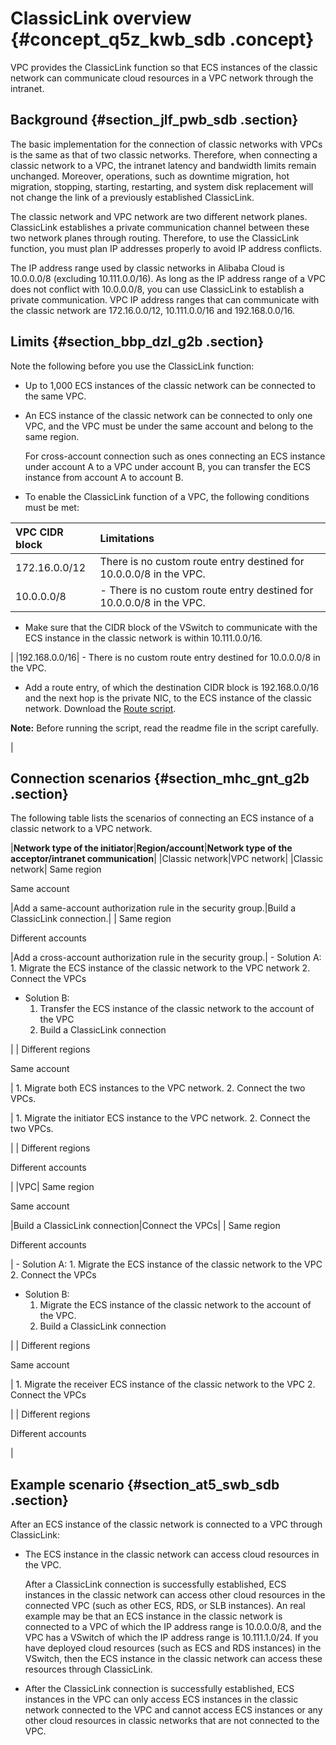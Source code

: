 # ClassicLink overview {#concept_q5z_kwb_sdb .concept}

VPC provides the ClassicLink function so that ECS instances of the classic network can communicate cloud resources in a VPC network through the intranet.

## Background {#section_jlf_pwb_sdb .section}

The basic implementation for the connection of classic networks with VPCs is the same as that of two classic networks. Therefore, when connecting a classic network to a VPC, the intranet latency and bandwidth limits remain unchanged. Moreover, operations, such as downtime migration, hot migration, stopping, starting, restarting, and system disk replacement will not change the link of a previously established ClassicLink.

The classic network and VPC network are two different network planes. ClassicLink establishes a private communication channel between these two network planes through routing. Therefore, to use the ClassicLink function, you must plan IP addresses properly to avoid IP address conflicts.

The IP address range used by classic networks in Alibaba Cloud is 10.0.0.0/8 \(excluding 10.111.0.0/16\). As long as the IP address range of a VPC does not conflict with 10.0.0.0/8, you can use ClassicLink to establish a private communication. VPC IP address ranges that can communicate with the classic network are 172.16.0.0/12, 10.111.0.0/16 and 192.168.0.0/16.

## Limits {#section_bbp_dzl_g2b .section}

Note the following before you use the ClassicLink function:

-   Up to 1,000 ECS instances of the classic network can be connected to the same VPC.

-   An ECS instance of the classic network can be connected to only one VPC, and the VPC must be under the same account and belong to the same region.

    For cross-account connection such as ones connecting an ECS instance under account A to a VPC under account B, you can transfer the ECS instance from account A to account B.

-   To enable the ClassicLink function of a VPC, the following conditions must be met:

|VPC CIDR block|Limitations|
|:-------------|:----------|
|172.16.0.0/12|There is no custom route entry destined for 10.0.0.0/8 in the VPC.|
|10.0.0.0/8| -   There is no custom route entry destined for 10.0.0.0/8 in the VPC.

-   Make sure that the CIDR block of the VSwitch to communicate with the ECS instance in the classic network is within 10.111.0.0/16.

 |
|192.168.0.0/16| -   There is no custom route entry destined for 10.0.0.0/8 in the VPC.

-   Add a route entry, of which the destination CIDR block is 192.168.0.0/16 and the next hop is the private NIC, to the ECS instance of the classic network. Download the [Route script](http://docs-aliyun.cn-hangzhou.oss.aliyun-inc.com/assets/attach/65402/jp_ja/1555405679409/route192.zip).

**Note:** Before running the script, read the readme file in the script carefully.

 |


## Connection scenarios {#section_mhc_gnt_g2b .section}

The following table lists the scenarios of connecting an ECS instance of a classic network to a VPC network.

|**Network type of the initiator**|**Region/account**|**Network type of the acceptor/intranet communication**|
|Classic network|VPC network|
|Classic network| Same region

 Same account

 |Add a same-account authorization rule in the security group.|Build a ClassicLink connection.|
| Same region

 Different accounts

 |Add a cross-account authorization rule in the security group.| -   Solution A:
    1.  Migrate the ECS instance of the classic network to the VPC network
    2.  Connect the VPCs
-   Solution B:
    1.  Transfer the ECS instance of the classic network to the account of the VPC
    2.  Build a ClassicLink connection

 |
| Different regions

 Same account

 | 1.  Migrate both ECS instances to the VPC network.
2.  Connect the two VPCs.

 | 1.  Migrate the initiator ECS instance to the VPC network.
2.  Connect the two VPCs.

 |
| Different regions

 Different accounts

 |
|VPC| Same region

 Same account

 |Build a ClassicLink connection|Connect the VPCs|
| Same region

 Different accounts

 | -   Solution A:
    1.  Migrate the ECS instance of the classic network to the VPC
    2.  Connect the VPCs
-   Solution B:
    1.  Migrate the ECS instance of the classic network to the account of the VPC.
    2.  Build a ClassicLink connection

 |
| Different regions

 Same account

 | 1.  Migrate the receiver ECS instance of the classic network to the VPC
2.  Connect the VPCs

 |
| Different regions

 Different accounts

 |

## Example scenario {#section_at5_swb_sdb .section}

After an ECS instance of the classic network is connected to a VPC through ClassicLink:

-   The ECS instance in the classic network can access cloud resources in the VPC.

    After a ClassicLink connection is successfully established, ECS instances in the classic network can access other cloud resources in the connected VPC \(such as other ECS, RDS, or SLB instances\). An real example may be that an ECS instance in the classic network is connected to a VPC of which the IP address range is 10.0.0.0/8, and the VPC has a VSwitch of which the IP address range is 10.111.1.0/24. If you have deployed cloud resources \(such as ECS and RDS instances\) in the VSwitch, then the ECS instance in the classic network can access these resources through ClassicLink.

-   After the ClassicLink connection is successfully established, ECS instances in the VPC can only access ECS instances in the classic network connected to the VPC and cannot access ECS instances or any other cloud resources in classic networks that are not connected to the VPC.


